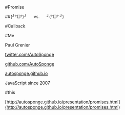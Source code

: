 #Promise

##(╯°□°)╯ <span>&#8192;&#8192;</span> vs. <span>&#8192;&#8192;</span> ╯(°□° ╯)

#Callback


#Me

Paul Grenier

[twitter.com/AutoSponge](https://twitter.com/AutoSponge)

[github.com/AutoSponge](https://github.com/AutoSponge)

[autosponge.github.io](http://autosponge.github.io/)

JavaScript since 2007


#this

[http://autosponge.github.io/presentation/promises.html](http://autosponge.github.io/presentation/promises.html)


